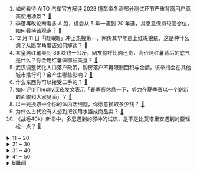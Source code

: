 1. 如何看待 AITO 汽车官方解读 2023 懂车帝冬测部分测试环节严重背离用户真实使用场景？ [:link:](https://www.zhihu.com/question/634273432)
2. 李蓓再改论断看多 A 股，机会从 5 年一遇到 20 年遇，并愿意保持较高仓位，如何看待该观点？ [:link:](https://www.zhihu.com/question/634385297)
3. 12 月 11 日「周海媚」冲上热搜第一，网传其早年患上红斑狼疮，这是种什么病？从医学角度该如何解读？ [:link:](https://www.zhihu.com/question/634393377)
4. 某皇烤红薯卖到 36 块钱一公斤，网友惊呼比肉还贵，高价烤红薯背后的底气是什么？你会用红薯做哪些美食？ [:link:](https://www.zhihu.com/question/634291611)
5. 武汉调整优化人口落户政策，购房落户不再限制面积与金额，该举措会在其他城市推行吗？会产生哪些影响？ [:link:](https://www.zhihu.com/question/634314154)
6. 什么东西你可以接受二手的？ [:link:](https://www.zhihu.com/question/385369212)
7. 如何评价Theshy深夜发文表示「春季赛休息一下，努力在夏季赛以一个崭新的面貌和大家见面」？ [:link:](https://www.zhihu.com/question/634397704)
8. 以一元换取一个你的体内活细胞，你愿意换取多少钱？ [:link:](https://www.zhihu.com/question/634192218)
9. 为什么古代没有人想到把饮用水当成商品卖？ [:link:](https://www.zhihu.com/question/633839825)
10. 《战锤40k》新书中，多恩遇到的邪神的试炼，是不是比莫塔里安遇到的要轻松一点？ [:link:](https://www.zhihu.com/question/633637480)
<details>
<summary>11 ~ 20</summary>

11. 如何理性看待部分外贸订单转移，国研中心赵福军称可产生贸易创造效应，倒逼形成新增长点，哪些信息值得关注？ [:link:](https://www.zhihu.com/question/634290039)
12. 「加沙男子遭脱衣羁押」等负面视频疯传，以军方承认以军士兵参与其中，这是一种羞辱吗？如何解读？ [:link:](https://www.zhihu.com/question/634289053)
13. 从火绳枪发展到燧发枪，提升的仅仅是击发方式吗?火绳枪早期时代的人有没有考虑过利用燧石击发? [:link:](https://www.zhihu.com/question/459658757)
14. 比特币突发跳水，日内大跌 4.44%，今年累计涨幅已超过 145%，比特币未来走势如何？ [:link:](https://www.zhihu.com/question/634278279)
15. 为什么公司裁员裁的都是勤勤恳恳的人？ [:link:](https://www.zhihu.com/question/634228736)
16. 当教师到底是一种什么感觉？ [:link:](https://www.zhihu.com/question/324705910)
17. 小学几年级能看出孩子成绩好坏? [:link:](https://www.zhihu.com/question/558241273)
18. MOBA游戏里，10分机制6分数值、6分机制10分数值、8分机制8分数值的三种英雄哪种最强？ [:link:](https://www.zhihu.com/question/632526989)
19. 《魔兽争霸 Ⅲ：冰封王座》中为何说人族飞机是空中霸主？ [:link:](https://www.zhihu.com/question/631267847)
20. 情侣间的「信任感」是否可以「建立」？如何长久「建立」？ [:link:](https://www.zhihu.com/question/633618083)
</details>
<details>
<summary>21 ~ 30</summary>

21. 李宁回应香港买楼引发股价大跌，在香港设立总部加速国际化，预计明年启动海外业务的拓展，哪些信息值得关注？ [:link:](https://www.zhihu.com/question/634318910)
22. 以前的铁道部算是一个超级大部门吗? [:link:](https://www.zhihu.com/question/634163350)
23. 如果武松喝的“三碗不过岗”是茅台，上山的后续会怎样？ [:link:](https://www.zhihu.com/question/626747034)
24. 如何评价综艺《快乐老友记》第六期？ [:link:](https://www.zhihu.com/question/633873417)
25. 如何看待bin力压369和the shy成为S13年度最佳上单？ [:link:](https://www.zhihu.com/question/634168206)
26. 去医院看病，你最害怕做哪个检查项目？ [:link:](https://www.zhihu.com/question/634276245)
27. 我家宽带是200Mbps，路由器的2.4gWiFi已经可以达到这个速率了，还有必要用5gWiFi吗？ [:link:](https://www.zhihu.com/question/633634837)
28. 彩民 10 万押中 2.2 亿巨奖，白岩松发声「回应未消除不解，需有说服力的交代」，哪些信息值得关注？ [:link:](https://www.zhihu.com/question/634191208)
29. 有哪些人和事曾让你瞬间感受到运动的魅力，从而爱上一项运动？ [:link:](https://www.zhihu.com/question/632464153)
30. 什么事是你过了很多年突然明白的? [:link:](https://www.zhihu.com/question/612650623)
</details>
<details>
<summary>31 ~ 40</summary>

31. 2023 粮食总产量 13908 亿斤，全国粮食总产量再创历史新高，这一数字意味着什么？ [:link:](https://www.zhihu.com/question/634263515)
32. 你会选哪种方式记录你生活的城市？ [:link:](https://www.zhihu.com/question/633924356)
33. 菲律宾船只擅闯仁爱礁邻近海域，外交部表示「已向菲方提出严正交涉」，释放了哪些信号？ [:link:](https://www.zhihu.com/question/634312519)
34. 米莱就任阿根廷总统，称阿根廷只能实施「休克疗法」缓解危机，内阁 18 个部被砍一半，如何评价这些政策？ [:link:](https://www.zhihu.com/question/634266661)
35. 驻韩美军一架 F-16 战机在韩国参加军演期间坠毁，目前情况如何？ [:link:](https://www.zhihu.com/question/634259120)
36. 如何低成本地存储100t视频？ [:link:](https://www.zhihu.com/question/633859884)
37. 为什么 IT 项目总会出现延期？ [:link:](https://www.zhihu.com/question/633155648)
38. 中国海警依法驱离日非法进入我钓鱼岛领海船只，有哪些信息值得关注？ [:link:](https://www.zhihu.com/question/634191620)
39. 战锤背景CRPG《战锤40K：行商浪人》已经发售，你的体验如何？ [:link:](https://www.zhihu.com/question/633898811)
40. 现在有一份稳定的工作，但是通勤距离太远，每天上班的路费都赶上半天的工资了，我还有必要坚持吗？ [:link:](https://www.zhihu.com/question/633619758)
</details>
<details>
<summary>41 ~ 50</summary>

41. 医院的特需部、国际部、VIP 部住院跟普通部有什么不同？这些特殊部和中国港澳台、国外医院又有什么区别？ [:link:](https://www.zhihu.com/question/633906635)
42. 57 岁周海媚被传去世，五天前刚过完生日，工作人员拒绝回应，如何看待此事？真实情况如何？ [:link:](https://www.zhihu.com/question/634369988)
43. 城市遭遇暴风雪天气，作为居民，需要识别哪些潜在的危险并做好准备？ [:link:](https://www.zhihu.com/question/634284557)
44. 长城汽车将举行懂车帝冬测标准质疑沟通会，议题包括「新能源冬测的科学公正标准」等，哪些信息值得关注？ [:link:](https://www.zhihu.com/question/634279493)
45. 小米华为高成长挤压苹果份额，11 月小米以 18.3% 市场份额登国产品牌第一，哪些信息值得关注？ [:link:](https://www.zhihu.com/question/634271565)
46. 做一名医生的压力通常来源于什么？ [:link:](https://www.zhihu.com/question/633740560)
47. 选购加湿器，有雾和无雾到底有哪些区别？ [:link:](https://www.zhihu.com/question/630536286)
48. 2024 年你希望自己的生活能有哪些新尝试？ [:link:](https://www.zhihu.com/question/634274028)
49. 如何评价 2024 江苏省考题目难度？你考得怎么样？ [:link:](https://www.zhihu.com/question/634192903)
50. 化学研究生可以把化学竞赛题做出来吗? [:link:](https://www.zhihu.com/question/634193442)
</details><details>
<summary>bilibili</summary>

</details>